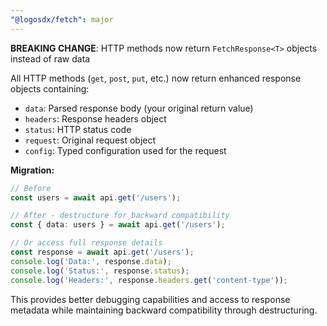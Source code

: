 ```yaml
---
"@logosdx/fetch": major
---
```


**BREAKING CHANGE**: HTTP methods now return `FetchResponse<T>` objects instead of raw data

All HTTP methods (`get`, `post`, `put`, etc.) now return enhanced response objects containing:
- `data`: Parsed response body (your original return value)
- `headers`: Response headers object  
- `status`: HTTP status code
- `request`: Original request object
- `config`: Typed configuration used for the request

**Migration:**
```typescript
// Before
const users = await api.get('/users');

// After - destructure for backward compatibility  
const { data: users } = await api.get('/users');

// Or access full response details
const response = await api.get('/users');
console.log('Data:', response.data);
console.log('Status:', response.status);
console.log('Headers:', response.headers.get('content-type'));
```

This provides better debugging capabilities and access to response metadata while maintaining backward compatibility through destructuring.
